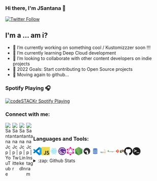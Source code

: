 ### Hi there, I'm JSantana 👋

[![Twitter Follow](https://img.shields.io/twitter/follow/Santana_Jcp?color=1DA1F2&logo=twitter&style=for-the-badge)](https://twitter.com/intent/follow?original_referer=https%3A%2F%2Fgithub.com%2FSantana_Jcp&screen_name=Santana_Jcp)

## I'm a ... am i?

- 🔭 I’m currently working on something cool / Kustomizzzer soon !!!
- 🌱 I’m currently learning Deep Cloud development 
- 👯 I’m looking to collaborate with other content developers on indie projects
- 🥅 2022 Goals: Start contributing to Open Source projects
- 🤣 Moving again to github...

### Spotify Playing 🎧
[<img src="https://now-playing-codestackr.vercel.app/api/spotify-playing" alt="codeSTACKr Spotify Playing" width="350" />](https://open.spotify.com/user/l40yq4u06vc8578qq3ouw11h2)

### Connect with me:

[<img align="left" alt="SantanaJcp | YouTube" width="22px" src="https://cdn.jsdelivr.net/npm/simple-icons@v3/icons/youtube.svg" />][youtube]
[<img align="left" alt="SantanaJcp | Twitter" width="22px" src="https://cdn.jsdelivr.net/npm/simple-icons@v3/icons/twitter.svg" />][twitter]
[<img align="left" alt="SantanaJcp | LinkedIn" width="22px" src="https://cdn.jsdelivr.net/npm/simple-icons@v3/icons/linkedin.svg" />][linkedin]
[<img align="left" alt="SantanaJcp | Instagram" width="22px" src="https://cdn.jsdelivr.net/npm/simple-icons@v3/icons/instagram.svg" />][instagram]

<br />

### Languages and Tools:

<img align="left" alt="Visual Studio Code" width="26px" src="https://raw.githubusercontent.com/github/explore/80688e429a7d4ef2fca1e82350fe8e3517d3494d/topics/visual-studio-code/visual-studio-code.png" />

<img align="left" alt="JavaScript" width="26px" src="https://raw.githubusercontent.com/github/explore/80688e429a7d4ef2fca1e82350fe8e3517d3494d/topics/javascript/javascript.png" />
<img align="left" alt="React" width="26px" src="https://raw.githubusercontent.com/github/explore/80688e429a7d4ef2fca1e82350fe8e3517d3494d/topics/react/react.png" />
<img align="left" alt="Gatsby" width="26px" src="https://raw.githubusercontent.com/github/explore/e94815998e4e0713912fed477a1f346ec04c3da2/topics/gatsby/gatsby.png" />
<img align="left" alt="GraphQL" width="26px" src="https://raw.githubusercontent.com/github/explore/80688e429a7d4ef2fca1e82350fe8e3517d3494d/topics/graphql/graphql.png" />
<img align="left" alt="Node.js" width="26px" src="https://raw.githubusercontent.com/github/explore/80688e429a7d4ef2fca1e82350fe8e3517d3494d/topics/nodejs/nodejs.png" />
<img align="left" alt="Deno" width="26px" src="https://raw.githubusercontent.com/github/explore/361e2821e2dea67711cde99c9c40ed357061cf27/topics/deno/deno.png" />
<img align="left" alt="SQL" width="26px" src="https://raw.githubusercontent.com/github/explore/80688e429a7d4ef2fca1e82350fe8e3517d3494d/topics/sql/sql.png" />
<img align="left" alt="MySQL" width="26px" src="https://raw.githubusercontent.com/github/explore/80688e429a7d4ef2fca1e82350fe8e3517d3494d/topics/mysql/mysql.png" />
<img align="left" alt="MongoDB" width="26px" src="https://raw.githubusercontent.com/github/explore/80688e429a7d4ef2fca1e82350fe8e3517d3494d/topics/mongodb/mongodb.png" />
<img align="left" alt="Git" width="26px" src="https://raw.githubusercontent.com/github/explore/80688e429a7d4ef2fca1e82350fe8e3517d3494d/topics/git/git.png" />
<img align="left" alt="GitHub" width="26px" src="https://raw.githubusercontent.com/github/explore/78df643247d429f6cc873026c0622819ad797942/topics/github/github.png" />
<img align="left" alt="Terminal" width="26px" src="https://raw.githubusercontent.com/github/explore/80688e429a7d4ef2fca1e82350fe8e3517d3494d/topics/terminal/terminal.png" />

<br />
<br />



<details>
  <summary>:zap: Github Stats</summary>

  <img align="left" alt="codeSTACKr's Github Stats" src="https://github-readme-stats.codestackr.vercel.app/api?username=SantanaJcp&show_icons=true&hide_border=true" />

</details>

[twitter]: https://twitter.com/Santana_Jcp
[youtube]: https://www.youtube.com/channel/UChC8RBmULqNu6QSz7FFlJ2A
[instagram]: https://instagram.com/Santana.Jcp
[linkedin]: https://www.linkedin.com/in/jean-carlos-p%C3%A9rez-santana-427882178/
[jsplaylist]: https://www.youtube.com/playlist?list=PLkwxH9e_vrALRJKu7wfXby3MKeflhTu6B
